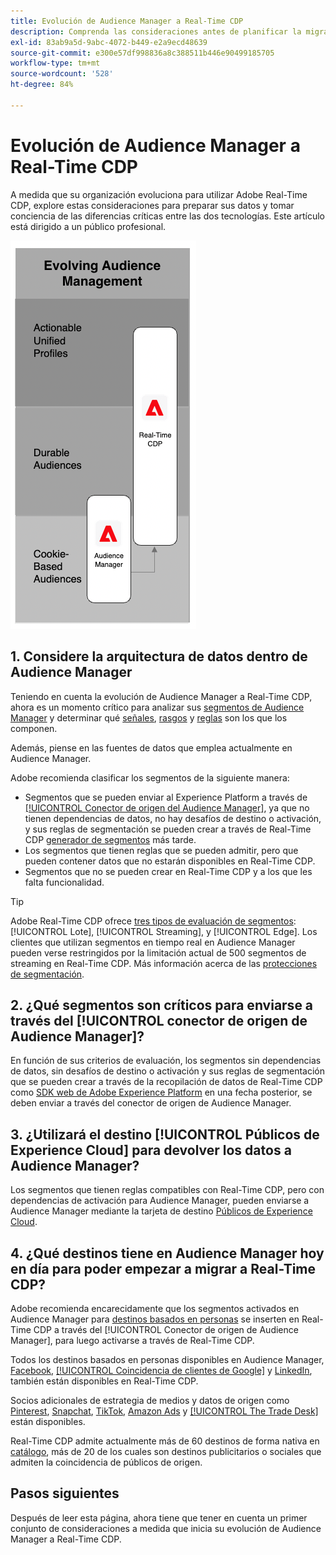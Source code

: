 ```yaml
---
title: Evolución de Audience Manager a Real-Time CDP
description: Comprenda las consideraciones antes de planificar la migración de Audience Manager a Real-Time CDP.
exl-id: 83ab9a5d-9abc-4072-b449-e2a9ecd48639
source-git-commit: e300e57df998836a8c388511b446e90499185705
workflow-type: tm+mt
source-wordcount: '528'
ht-degree: 84%

---
```


# Evolución de Audience Manager a Real-Time CDP

A medida que su organización evoluciona para utilizar Adobe Real-Time CDP, explore estas consideraciones para preparar sus datos y tomar conciencia de las diferencias críticas entre las dos tecnologías. Este artículo está dirigido a un público profesional.

![Diagrama de evolución de Audience Manager a Real-Time CDP](/help/rtcdp/assets/aam-to-rtcdp-evolution.png)

## 1. Considere la arquitectura de datos dentro de Audience Manager

Teniendo en cuenta la evolución de Audience Manager a Real-Time CDP, ahora es un momento crítico para analizar sus [segmentos de Audience Manager](https://experienceleague.adobe.com/docs/audience-manager/user-guide/features/segments/segments-purpose.html) y determinar qué [señales](https://experienceleague.adobe.com/docs/audience-manager/user-guide/features/data-explorer/data-explorer-understanding-signals.html), [rasgos](https://experienceleague.adobe.com/docs/audience-manager/user-guide/features/traits/trait-details-page.html) y [reglas](https://experienceleague.adobe.com/docs/audience-manager/user-guide/features/segments/segment-builder.html#segment-builder-section) son los que los componen.

Además, piense en las fuentes de datos que emplea actualmente en Audience Manager.

Adobe recomienda clasificar los segmentos de la siguiente manera:

* Segmentos que se pueden enviar al Experience Platform a través de [[!UICONTROL Conector de origen del Audience Manager]](/help/sources/connectors/adobe-applications/audience-manager.md), ya que no tienen dependencias de datos, no hay desafíos de destino o activación, y sus reglas de segmentación se pueden crear a través de Real-Time CDP [generador de segmentos](/help/segmentation/ui/segment-builder.md) más tarde.
* Los segmentos que tienen reglas que se pueden admitir, pero que pueden contener datos que no estarán disponibles en Real-Time CDP.
* Segmentos que no se pueden crear en Real-Time CDP y a los que les falta funcionalidad.

>[!TIP]
>
>Adobe Real-Time CDP ofrece [tres tipos de evaluación de segmentos](/help/segmentation/home.md#evaluate-segments): [!UICONTROL Lote], [!UICONTROL Streaming], y [!UICONTROL Edge]. Los clientes que utilizan segmentos en tiempo real en Audience Manager pueden verse restringidos por la limitación actual de 500 segmentos de streaming en Real-Time CDP. Más información acerca de las [protecciones de segmentación](/help/profile/guardrails.md).

## 2. ¿Qué segmentos son críticos para enviarse a través del [!UICONTROL conector de origen de Audience Manager]?

En función de sus criterios de evaluación, los segmentos sin dependencias de datos, sin desafíos de destino o activación y sus reglas de segmentación que se pueden crear a través de la recopilación de datos de Real-Time CDP como [SDK web de Adobe Experience Platform](/help/edge/web-sdk-faq.md) en una fecha posterior, se deben enviar a través del conector de origen de Audience Manager.

## 3. ¿Utilizará el destino [!UICONTROL Públicos de Experience Cloud] para devolver los datos a Audience Manager?

Los segmentos que tienen reglas compatibles con Real-Time CDP, pero con dependencias de activación para Audience Manager, pueden enviarse a Audience Manager mediante la tarjeta de destino [Públicos de Experience Cloud](/help/destinations/catalog/adobe/experience-cloud-audiences.md).

## 4. ¿Qué destinos tiene en Audience Manager hoy en día para poder empezar a migrar a Real-Time CDP?

Adobe recomienda encarecidamente que los segmentos activados en Audience Manager para [destinos basados en personas](https://experienceleague.adobe.com/docs/audience-manager/user-guide/features/destinations/people-based/people-based-destinations-overview.html?lang=es) se inserten en Real-Time CDP a través del [!UICONTROL Conector de origen de Audience Manager], para luego activarse a través de Real-Time CDP.

Todos los destinos basados en personas disponibles en Audience Manager, [Facebook](/help/destinations/catalog/social/facebook.md), [[!UICONTROL Coincidencia de clientes de Google]](/help/destinations/catalog/advertising/google-customer-match.md) y [LinkedIn](/help/destinations/catalog/social/linkedin.md), también están disponibles en Real-Time CDP.

Socios adicionales de estrategia de medios y datos de origen como [Pinterest](/help/destinations/catalog/advertising/pinterest.md), [Snapchat](/help/destinations/catalog/advertising/snap-inc.md), [TikTok](/help/destinations/catalog/social/tiktok.md), [Amazon Ads](/help/destinations/catalog/advertising/amazon-ads.md) y [[!UICONTROL The Trade Desk]](/help/destinations/catalog/advertising/tradedesk.md) están disponibles.

Real-Time CDP admite actualmente más de 60 destinos de forma nativa en [catálogo](/help/destinations/catalog/overview.md), más de 20 de los cuales son destinos publicitarios o sociales que admiten la coincidencia de públicos de origen.

## Pasos siguientes

Después de leer esta página, ahora tiene que tener en cuenta un primer conjunto de consideraciones a medida que inicia su evolución de Audience Manager a Real-Time CDP.
